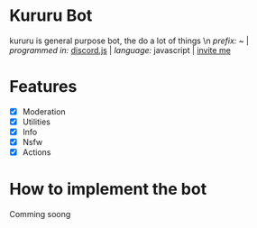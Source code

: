 # Kururu Bot
kururu is general purpose bot, the do a lot of things \n
*prefix:* ~ | *programmed in:* [discord.js](https://discord.js.org/) | *language:* javascript | [invite me]( https://discordapp.com/api/oauth2/authorize?client_id=469288778674995213&permissions=8&scope=bot) 

# Features
- [x] Moderation
- [x] Utilities
- [x] Info 
- [x] Nsfw 
- [x] Actions
# How to implement the bot 
Comming soong
